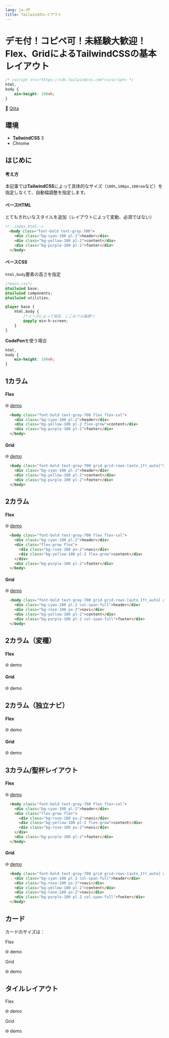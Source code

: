 ```yaml
---
lang: ja-JP
title: Tailwindのレイアウト
---
```




# デモ付！コピペ可！未経験大歓迎！Flex、GridによるTailwindCSSの基本レイアウト



```css
/* <script src="https://cdn.tailwindcss.com"></script> */
html,
body {
	min-height: 100vh;
}
```



📡  [Qiita]()



## 環境

+ **TailwindCSS** 3
+ Chrome



## はじめに

#### 考え方

本記事では**TailwindCSS**によって具体的なサイズ（`100%,100px,100rem`など）を指定しなくて、自動幅調整を指定します。



#### ベースHTML

とてもきれいなスタイルを追加（レイアウトによって変動、必須ではない）

```html
<!--index.html--> 
　<body class="font-bold text-gray-700">
    <div class="bg-cyan-100 pl-2">header</div>
    <div class="bg-yellow-100 pl-2">content</div>
    <div class="bg-purple-100 pl-2">footer</div>
  </body>
```



#### ベースCSS

`html,body`要素の高さを指定

```css
/*main.css*/
@tailwind base;
@tailwind components;
@tailwind utilities;

@layer base {
    html,body {
        /*ニーズによって指定、ここはフル画面*/
        @apply min-h-screen;
    }
}
```

**CodePen**を使う場合

```css
html,
body {
	min-height: 100vh;
}
```



## 1カラム

#### Flex

🌐 [demo](https://codepen.io/kensoz/pen/rNvbego)

```html
  <body class="font-bold text-gray-700 flex flex-col">
    <div class="bg-cyan-100 pl-2">header</div>
    <div class="bg-yellow-100 pl-2 flex-grow">content</div>
    <div class="bg-purple-100 pl-2">footer</div>
  </body>
```



#### Grid

🌐 [demo](https://codepen.io/kensoz/pen/rNvgKOm)

```html
  <body class="font-bold text-gray-700 grid grid-rows-[auto_1fr_auto]">
    <div class="bg-cyan-100 pl-2">header</div>
    <div class="bg-yellow-100 pl-2">content</div>
    <div class="bg-purple-100 pl-2">footer</div>
  </body>
```



## 2カラム

#### Flex

🌐 [demo](https://codepen.io/kensoz/pen/bGMyKPg)

```html
  <body class="font-bold text-gray-700 flex flex-col">
    <div class="bg-cyan-100 pl-2">header</div>
    <div class="flex-grow flex">
      <div class="bg-rose-100 px-2">navi</div>
      <div class="bg-yellow-100 pl-2 flex-grow">content</div>
    </div>
    <div class="bg-purple-100 pl-2">footer</div>
  </body>
```



#### Grid

🌐 [demo](https://codepen.io/kensoz/pen/bGMyKEG)

```html
  <body class="font-bold text-gray-700 grid grid-rows-[auto_1fr_auto] grid-cols-[auto_1fr]">
    <div class="bg-cyan-100 pl-2 col-span-full">header</div>
    <div class="bg-rose-100 px-2">navi</div>
    <div class="bg-yellow-100 pl-2">content</div>
    <div class="bg-purple-100 pl-2 col-span-full">footer</div>
  </body>
```



## 2カラム（変種）

#### Flex

🌐 demo

#### Grid

🌐 demo



## 2カラム（独立ナビ）

#### Flex

🌐 demo

#### Grid

🌐 demo



## 3カラム/聖杯レイアウト

#### Flex

🌐 [demo](https://codepen.io/kensoz/pen/GRdaBjq)

```html
  <body class="font-bold text-gray-700 flex flex-col">
    <div class="bg-cyan-100 pl-2">header</div>
    <div class="flex-grow flex">
      <div class="bg-rose-100 px-2">navi</div>
      <div class="bg-yellow-100 pl-2 flex-grow">content</div>
      <div class="bg-rose-100 px-2">navi</div>
    </div>
    <div class="bg-purple-100 pl-2">footer</div>
  </body>
```



#### Grid

🌐 [demo](https://codepen.io/kensoz/pen/yLjWqaj)

```html
  <body class="font-bold text-gray-700 grid grid-rows-[auto_1fr_auto] grid-cols-[auto_1fr_auto]">
    <div class="bg-cyan-100 pl-2 col-span-full">header</div>
    <div class="bg-rose-100 px-2">navi</div>
    <div class="bg-yellow-100 pl-2">content</div>
    <div class="bg-rose-100 px-2">navi</div>
    <div class="bg-purple-100 pl-2 col-span-full">footer</div>
  </body>
```



## カード

カードのサイズは：

Flex

🌐 demo

Grid

🌐 demo



## タイルレイアウト

Flex

🌐 demo

Grid

🌐 demo

